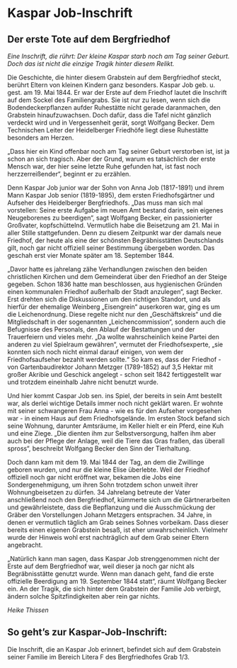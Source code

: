 # Kaspar Job-Inschrift

## Der erste Tote auf dem Bergfriedhof

*Eine Inschrift, die rührt: Der kleine Kaspar starb noch am Tag seiner Geburt. Doch das ist nicht die einzige Tragik hinter diesem Relikt.*

Die Geschichte, die hinter diesem Grabstein auf dem Bergfriedhof steckt, berührt Eltern von kleinen Kindern ganz besonders. Kaspar Job geb. u. gest. am 19. Mai 1844. Er war der Erste auf dem Friedhof lautet die Inschrift auf dem Sockel des Familiengrabs. Sie ist nur zu lesen, wenn sich die Bodendeckerpflanzen aufder Ruhestätte nicht gerade daranmachen, den Grabstein hinaufzuwachsen. Doch dafür, dass die Tafel nicht gänzlich verdeckt wird und in Vergessenheit gerät, sorgt Wolfgang Becker. Dem Technischen Leiter der Heidelberger Friedhöfe liegt diese Ruhestätte besonders am Herzen.

„Dass hier ein Kind offenbar noch am Tag seiner Geburt verstorben ist, ist ja schon an sich tragisch. Aber der Grund, warum es tatsächlich der erste Mensch war, der hier seine letzte Ruhe gefunden hat, ist fast noch herzzerreißender“, beginnt er zu erzählen. 

Denn Kaspar Job junior war der Sohn von Anna Job (1817-1891) und ihrem Mann Kaspar Job senior (1819-1895), dem ersten Friedhofsgärtner und Aufseher des Heidelberger Bergfriedhofs. „Das muss man sich mal vorstellen: Seine erste Aufgabe im neuen Amt bestand darin, sein eigenes Neugeborenes zu beerdigen“, sagt Wolfgang Becker, ein passionierter Großvater, kopfschüttelnd. Vermutlich habe die Beisetzung am 21. Mai in aller Stille stattgefunden. Denn zu diesem Zeitpunkt war der damals neue Friedhof, der heute als eine der schönsten Begräbnisstätten Deutschlands gilt, noch gar nicht offiziell seiner Bestimmung übergeben worden. Das geschah erst vier Monate später am 18. September 1844.

„Davor hatte es jahrelang zähe Verhandlungen zwischen den beiden christlichen Kirchen und dem Gemeinderat über den Friedhof an der Steige gegeben. Schon 1836 hatte man beschlossen, aus hygienischen Gründen einen kommunalen Friedhof außerhalb der Stadt anzulegen“, sagt Becker. Erst drehten sich die Diskussionen um den richtigen Standort, und als hierfür der ehemalige Weinberg „Eisengrein“ auserkoren war, ging es um die Leichenordnung. Diese regelte nicht nur den „Geschäftskreis“ und die Mitgliedschaft in der sogenannten „Leichencommission“, sondern auch die Befugnisse des Personals, den Ablauf der Bestattungen und der Trauerfeiern und vieles mehr. „Da wollte wahrscheinlich keine Partei den anderen zu viel Spielraum gewähren“, vermutet der Friedhofsexperte, „sie konnten sich noch nicht einmal darauf einigen, von wem der Friedhofsaufseher bezahlt werden sollte.“ So kam es, dass der Friedhof - von Gartenbaudirektor Johann Metzger (1789-1852) auf 3,5 Hektar mit großer Akribie und Geschick angelegt - schon seit 1842 fertiggestellt war und trotzdem eineinhalb Jahre nicht benutzt wurde.

Und hier kommt Caspar Job sen. ins Spiel, der bereits in sein Amt bestellt war, als derlei wichtige Details immer noch nicht geklärt waren. Er wohnte mit seiner schwangeren Frau Anna - wie es für den Aufseher vorgesehen war - in einem Haus auf dem Friedhofsgelände. Im ersten Stock befand sich seine Wohnung, darunter Amtsräume, im Keller hielt er ein Pferd, eine Kuh und eine Ziege. „Die dienten ihm zur Selbstversorgung, halfen ihm aber auch bei der Pflege der Anlage, weil die Tiere das Gras fraßen, das überall spross“, beschreibt Wolfgang Becker den Sinn der Tierhaltung.

Doch dann kam mit dem 19. Mai 1844 der Tag, an dem die Zwillinge geboren wurden, und nur die kleine Elise überlebte. Weil der Friedhof offiziell noch gar nicht eröffnet war, bekamen die Jobs eine Sondergenehmigung, um ihren Sohn trotzdem schon unweit ihrer Wohnungbeisetzen zu dürfen. 34 Jahrelang betreute der Vater anschließend noch den Bergfriedhof, kümmerte sich um die Gärtnerarbeiten und gewährleistete, dass die Bepflanzung und die Ausschmückung der Gräber den Vorstellungen Johann Metzgers entsprachen. 34 Jahre, in denen er vermutlich täglich am Grab seines Sohnes vorbeikam. Dass dieser bereits einen eigenen Grabstein besaß, ist eher unwahrscheinlich. Vielmehr wurde der Hinweis wohl erst nachträglich auf dem Grab seiner Eltern angebracht.

„Natürlich kann man sagen, dass Kaspar Job strenggenommen nicht der Erste auf dem Bergfriedhof war, weil dieser ja noch gar nicht als Begräbnisstätte genutzt wurde. Wenn man danach geht, fand die erste offizielle Beerdigung am 19. September 1844 statt“, räumt Wolfgang Becker ein. An der Tragik, die sich hinter dem Grabstein der Familie Job verbirgt, ändern solche Spitzfindigkeiten aber rein gar nichts.

*Heike Thissen*

## So geht’s zur Kaspar-Job-Inschrift:

Die Inschrift, die an Kaspar Job erinnert, befindet sich auf dem Grabstein seiner Familie im Bereich Litera F des Bergfriedhofes Grab 1/3. 